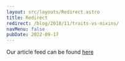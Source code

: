 ```yaml
---
layout: src/layouts/Redirect.astro
title: Redirect
redirect: /blog/2018/11/traits-vs-mixins/
navMenu: false
pubDate: 2022-09-17
---
```

<div>
Our article feed can be found <a href="/blog/2018/11/traits-vs-mixins/">here</a>
</div>
